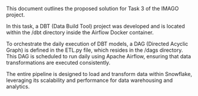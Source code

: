 This document outlines the proposed solution for Task 3 of the IMAGO project.

In this task, a DBT (Data Build Tool) project was developed and is located within the /dbt directory inside the Airflow Docker container.

To orchestrate the daily execution of DBT models, a DAG (Directed Acyclic Graph) is defined in the ETL.py file, which resides in the /dags directory. This DAG is scheduled to run daily using Apache Airflow, ensuring that data transformations are executed consistently.

The entire pipeline is designed to load and transform data within Snowflake, leveraging its scalability and performance for data warehousing and analytics.
